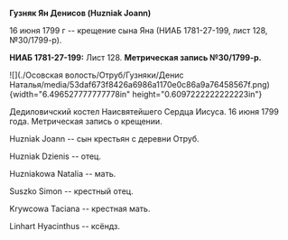 **Гузняк Ян Денисов (Huzniak Joann)**

16 июня 1799 г -- крещение сына Яна (НИАБ 1781-27-199, лист 128,
№30/1799-р).

**НИАБ 1781-27-199:** Лист 128. **Метрическая запись №30/1799-р.**

![](./Осовская волость/Отруб/Гузняки/Денис Наталья/media/53daf673f8426a6986a1170e0c86a9a76458567f.png){width="6.496527777777778in"
height="0.6097222222222223in"}

Дедиловичский костел Наисвятейшего Сердца Иисуса. 16 июня 1799 года.
Метрическая запись о крещении.

Huzniak Joann -- сын крестьян с деревни Отруб.

Huzniak Dzienis -- отец.

Huzniakowa Natalia -- мать.

Suszko Simon -- крестный отец.

Krywcowa Taciana -- крестная мать.

Linhart Hyacinthus -- ксёндз.
